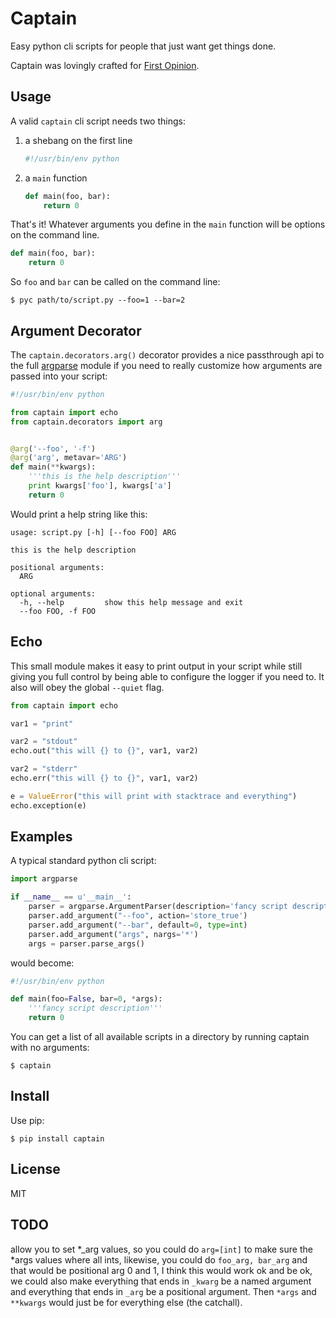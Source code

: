 # Captain

Easy python cli scripts for people that just want get things done.

Captain was lovingly crafted for [First Opinion](http://firstopinionapp.com).

## Usage

A valid `captain` cli script needs two things:

1. a shebang on the first line

    ```python
    #!/usr/bin/env python
    ```

2. a `main` function

    ```python
    def main(foo, bar):
        return 0
    ```

That's it! Whatever arguments you define in the `main` function will be options on the command line.

```python
def main(foo, bar):
    return 0
```

So `foo` and `bar` can be called on the command line:

    $ pyc path/to/script.py --foo=1 --bar=2


## Argument Decorator

The `captain.decorators.arg()` decorator provides a nice passthrough api to the full [argparse](https://docs.python.org/2/library/argparse.html) module if you need to really customize how arguments are passed into your script:

```python
#!/usr/bin/env python

from captain import echo
from captain.decorators import arg 


@arg('--foo', '-f')
@arg('arg', metavar='ARG')
def main(**kwargs):
    '''this is the help description'''
    print kwargs['foo'], kwargs['a']
    return 0
```

Would print a help string like this:

    usage: script.py [-h] [--foo FOO] ARG

    this is the help description

    positional arguments:
      ARG

    optional arguments:
      -h, --help         show this help message and exit
      --foo FOO, -f FOO


## Echo

This small module makes it easy to print output in your script while still giving you full control by being able to configure the logger if you need to. It also will obey the global `--quiet` flag.

```python
from captain import echo

var1 = "print"

var2 = "stdout"
echo.out("this will {} to {}", var1, var2)

var2 = "stderr"
echo.err("this will {} to {}", var1, var2)

e = ValueError("this will print with stacktrace and everything")
echo.exception(e)
```


## Examples

A typical standard python cli script:

```python
import argparse

if __name__ == u'__main__':
    parser = argparse.ArgumentParser(description='fancy script description')
    parser.add_argument("--foo", action='store_true')
    parser.add_argument("--bar", default=0, type=int)
    parser.add_argument("args", nargs='*')
    args = parser.parse_args()
```

would become:

```python
#!/usr/bin/env python

def main(foo=False, bar=0, *args):
    '''fancy script description'''
    return 0
```

You can get a list of all available scripts in a directory by running captain with no arguments:

    $ captain

## Install

Use pip:

    $ pip install captain

## License

MIT

## TODO

allow you to set *_arg values, so you could do `arg=[int]` to make sure the *args values where all ints, likewise, you could do `foo_arg, bar_arg` and that would be positional arg 0 and 1, I think this would work ok and be ok, we could also make everything that ends in `_kwarg` be a named argument and everything that ends in `_arg` be a positional argument. Then `*args` and `**kwargs` would just be for everything else (the catchall).

